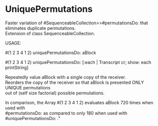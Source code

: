 # UniquePermutations
 
Faster variation of #SequenceableCollection>>#permutationsDo: that eliminates duplicate permutations.  
Extension of class SequenceableCollection.  

USAGE:   

#(1 2 3 4 1 2) uniquePermutationsDo: aBlock  

#(1 2 3 4 1 2) uniquePermutationsDo: [:each | Transcript cr; show: each printString]

Repeatedly value aBlock with a single copy of the receiver.  
Reorders the copy of the receiver so that aBlock is presented ONLY UNIQUE permutations  
out of (self size factorial) possible permutations.
	
In comparison, the Array #(1 2 3 4 1 2) evaluates aBlock 720 times when used with  
#permutationsDo: as compared to only 180 when used with #uniquePermutationsDo: ."
	
